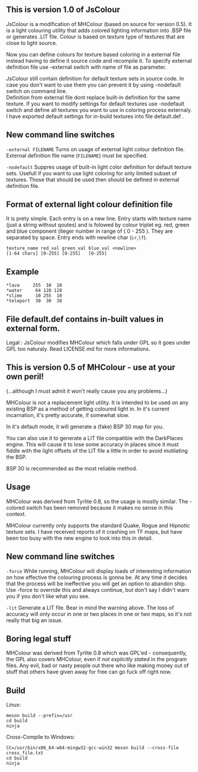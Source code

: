 This is version 1.0 of JsColour 
--------------------------------------------------------
JsColour is a modification of MHColour (based on source for version 0.5). It is a light 
colouring utility that adds colored lighting information into .BSP file or generates .LIT 
file. Colour is based on texture type of textures that are close to light source.
  
Now you can define colours for texture based coloring in a external file instead having to 
define it source code and recompile it. To specify external definition file use -external 
switch with name of file as parameter.

JsColour still contain definition for default texture sets in source code. In case you 
don't want to use them you can prevent it by using -nodefault switch on command line.  
Definition from external file dont replace built-in definition for the same texture. If 
you want to modify settings for default textures use -nodefault switch and define all 
textures you want to use in coloring process externaly. I have exported default settings 
for in-build textures into file default.def .
     

New command line switches
-------------------------
`-external FILENAME`
 Turns on usage of external light colour definition file. External definition file name (`FILENAME`) 
must be specified.  

`-nodefault` 
Suppres usage of built-in light color definition for default texture sets. Usefull if you want
to use light coloring for only limited subset of textures. Those that should be used then should 
be defined in external definition file.   
			
Format of external light colour definition file
-----------------------------------------------
It is prety simple. Each entry is on a new line. Entry starts with texture name (just a string 
without qoutes) and is folowed by colour triplet eg. red, green and blue component (iteger number 
in range of ( 0 - 255 ). They are separated by space. Entry ends with newline char (`cr`,`lf`).

    texture_name red_val green_val blue_val	<newline>	
    [1-64 chars] [0-255] [0-255]   [0-255] 

Example
-------
    *lava     255  10  10
    *water 	   64 128 128
    *slime 	   10 255  10
    *teleport  30  30  30

File default.def contains in-built values in external form.
--------------------------------------------------------

Legal : JsColour modifies MHColour which falls under GPL so it goes under GPL too naturaly. Read
LICENSE.md for more informations.

This is version 0.5 of MHColour - use at your own peril!
--------------------------------------------------------

(...although I must admit it won't really cause you any problems...)

MHColour is *not* a replacement light utility.  It is intended to be used on any existing
BSP as a method of getting coloured light in.  In it's current incarnation, it's pretty
accurate, if somewhat slow.

In it's default mode, it will generate a (fake) BSP 30 map for you.

You can also use it to generate a LIT file compatible with the DarkPlaces engine.  This
will cause it to lose some accuracy in places since it must fiddle with the light offsets
of the LIT file a little in order to avoid mutilating the BSP.

BSP 30 is recommended as the most reliable method.


Usage
-----
MHColour was derived from Tyrlite 0.8, so the usage is mostly similar.  The -colored switch
has been removed because it makes no sense in this context.

MHColour currently only supports the standard Quake, Rogue and Hipnotic texture sets.  I
have received reports of it crashing on TF maps, but have been too busy with the new
engine to look into this in detail.

New command line switches
-------------------------
`-force`
While running, MHColour will display loads of interesting information on how effective the
colouring process is gonna be.  At any time it decides that the process will be ineffective
you will get an option to abandon ship.  Use -force to override this and always continue,
but don't say I didn't warn you if you don't like what you see.

`-lit`
Generate a LIT file.  Bear in mind the warning above.  The loss of accuracy will only
occur in one or two places in one or two maps, so it's not really that big an issue.


Boring legal stuff
------------------
MHColour was derived from Tyrlite 0.8 which was GPL'ed - consequently, the GPL also covers
MHColour, even if *not explicitly stated* in the program files.  Any evil, bad or nasty
people out there who like making money out of stuff that others have given away for free
can go fuck off right now.


Build
-----

Linux:

    meson build --prefix=/usr
	cd build
	ninja

Cross-Compile to Windows:

    CC=/usr/bin/x86_64-w64-mingw32-gcc-win32 meson build --cross-file cross_file.txt
	cd build
	ninja
